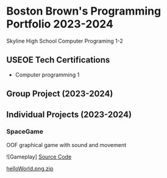 # Boston Brown's Programming Portfolio 2023-2024
Skyline High School Computer Programing 1-2

## USEOE Tech Certifications 
* Computer programming 1

## Group Project (2023-2024)

## Individual Projects (2023-2024)

### SpaceGame
OOF graphical game with sound and movement

![Gameplay]
[Source Code]()

[helloWorld.png.zip](https://github.com/Sirpugington683/Programing-reposotory/files/14116226/helloWorld.png.zip)
